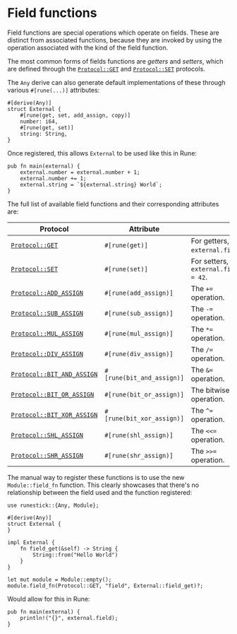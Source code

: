 # Field functions

Field functions are special operations which operate on fields. These are
distinct from associated functions, because they are invoked by using the
operation associated with the kind of the field function.

The most common forms of fields functions are *getters* and *setters*, which are
defined through the [`Protocol::GET`] and [`Protocol::SET`] protocols.

The `Any` derive can also generate default implementations of these through
various `#[rune(...)]` attributes:

```rust,noplaypen
#[derive(Any)]
struct External {
    #[rune(get, set, add_assign, copy)]
    number: i64,
    #[rune(get, set)]
    string: String,
}
```

Once registered, this allows `External` to be used like this in Rune:

```rune
pub fn main(external) {
    external.number = external.number + 1;
    external.number += 1;
    external.string = `${external.string} World`;
}
```

The full list of available field functions and their corresponding attributes
are:

| Protocol | Attribute | |
|-|-|-|
| [`Protocol::GET`] | `#[rune(get)]` | For getters, like `external.field`. |
| [`Protocol::SET`] | `#[rune(set)]` | For setters, like `external.field = 42`. |
| [`Protocol::ADD_ASSIGN`] | `#[rune(add_assign)]` | The `+=` operation. |
| [`Protocol::SUB_ASSIGN`] | `#[rune(sub_assign)]` | The `-=` operation. |
| [`Protocol::MUL_ASSIGN`] | `#[rune(mul_assign)]` | The `*=` operation. |
| [`Protocol::DIV_ASSIGN`] | `#[rune(div_assign)]` | The `/=` operation. |
| [`Protocol::BIT_AND_ASSIGN`] | `#[rune(bit_and_assign)]` | The `&=` operation. |
| [`Protocol::BIT_OR_ASSIGN`] | `#[rune(bit_or_assign)]` | The bitwise or operation. |
| [`Protocol::BIT_XOR_ASSIGN`] | `#[rune(bit_xor_assign)]` | The `^=` operation. |
| [`Protocol::SHL_ASSIGN`] | `#[rune(shl_assign)]` | The `<<=` operation. |
| [`Protocol::SHR_ASSIGN`] | `#[rune(shr_assign)]` | The `>>=` operation. |

The manual way to register these functions is to use the new `Module::field_fn`
function. This clearly showcases that there's no relationship between the field
used and the function registered:

```rust,noplaypen
use runestick::{Any, Module};

#[derive(Any)]
struct External {
}

impl External {
    fn field_get(&self) -> String {
        String::from("Hello World")
    }
}

let mut module = Module::empty();
module.field_fn(Protocol::GET, "field", External::field_get)?;
```

Would allow for this in Rune:

```rune
pub fn main(external) {
    println!("{}", external.field);
}
```

[`Protocol::GET`]: https://docs.rs/runestick/0/runestick/struct.Protocol.html#associatedconstant.GET
[`Protocol::SET`]: https://docs.rs/runestick/0/runestick/struct.Protocol.html#associatedconstant.SET
[`Protocol::ADD_ASSIGN`]: https://docs.rs/runestick/0/runestick/struct.Protocol.html#associatedconstant.ADD_ASSIGN
[`Protocol::SUB_ASSIGN`]: https://docs.rs/runestick/0/runestick/struct.Protocol.html#associatedconstant.SUB_ASSIGN
[`Protocol::MUL_ASSIGN`]: https://docs.rs/runestick/0/runestick/struct.Protocol.html#associatedconstant.MUL_ASSIGN
[`Protocol::DIV_ASSIGN`]: https://docs.rs/runestick/0/runestick/struct.Protocol.html#associatedconstant.DIV_ASSIGN
[`Protocol::BIT_AND_ASSIGN`]: https://docs.rs/runestick/0/runestick/struct.Protocol.html#associatedconstant.BIT_AND_ASSIGN
[`Protocol::BIT_OR_ASSIGN`]: https://docs.rs/runestick/0/runestick/struct.Protocol.html#associatedconstant.BIT_OR_ASSIGN
[`Protocol::BIT_XOR_ASSIGN`]: https://docs.rs/runestick/0/runestick/struct.Protocol.html#associatedconstant.BIT_XOR_ASSIGN
[`Protocol::SHL_ASSIGN`]: https://docs.rs/runestick/0/runestick/struct.Protocol.html#associatedconstant.SHL_ASSIGN
[`Protocol::SHR_ASSIGN`]: https://docs.rs/runestick/0/runestick/struct.Protocol.html#associatedconstant.SHR_ASSIGN
